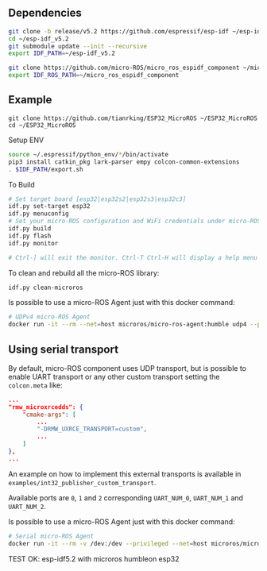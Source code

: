 ## Dependencies

```bash
git clone -b release/v5.2 https://github.com/espressif/esp-idf ~/esp-idf_v5.2
cd ~/esp-idf_v5.2
git submodule update --init --recursive
export IDF_PATH=~/esp-idf_v5.2

git clone https://github.com/micro-ROS/micro_ros_espidf_component ~/micro_ros_espidf_component -b humble
export IDF_ROS_PATH=~/micro_ros_espidf_component
```

## Example

```
git clone https://github.com/tianrking/ESP32_MicroROS ~/ESP32_MicroROS
cd ~/ESP32_MicroROS
```

Setup ENV

```bash
source ~/.espressif/python_env/*/bin/activate
pip3 install catkin_pkg lark-parser empy colcon-common-extensions
. $IDF_PATH/export.sh
```

To Build 

```bash
# Set target board [esp32|esp32s2|esp32s3|esp32c3]
idf.py set-target esp32
idf.py menuconfig
# Set your micro-ROS configuration and WiFi credentials under micro-ROS Settings
idf.py build
idf.py flash
idf.py monitor

# Ctrl-] will exit the monitor. Ctrl-T Ctrl-H will display a help menu with all other keyboard shortcuts.
```

To clean and rebuild all the micro-ROS library:

```bash
idf.py clean-microros
```

Is possible to use a micro-ROS Agent just with this docker command:

```bash
# UDPv4 micro-ROS Agent
docker run -it --rm --net=host microros/micro-ros-agent:humble udp4 --port 8888 -v6
```

## Using serial transport

By default, micro-ROS component uses UDP transport, but is possible to enable UART transport or any other custom transport setting the `colcon.meta` like:

```json
...
"rmw_microxrcedds": {
    "cmake-args": [
        ...
        "-DRMW_UXRCE_TRANSPORT=custom",
        ...
    ]
},
...
```

An example on how to implement this external transports is available in `examples/int32_publisher_custom_transport`.

Available ports are `0`, `1` and `2` corresponding `UART_NUM_0`, `UART_NUM_1` and `UART_NUM_2`.

Is possible to use a micro-ROS Agent just with this docker command:

```bash
# Serial micro-ROS Agent
docker run -it --rm -v /dev:/dev --privileged --net=host microros/micro-ros-agent:humble serial --dev [YOUR BOARD PORT] -v6
```


TEST OK:
esp-idf5.2 with microros humbleon esp32
